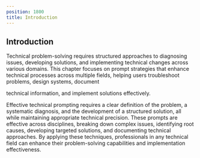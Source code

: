 ```yaml
---
position: 1800
title: Introduction
---
```


## Introduction

Technical problem-solving requires structured approaches to diagnosing issues, developing solutions, and implementing technical changes across various domains. This chapter focuses on prompt strategies that enhance technical processes across multiple fields, helping users troubleshoot problems, design systems, document

technical information, and implement solutions effectively.

Effective technical prompting requires a clear definition of the problem, a systematic diagnosis, and the development of a structured solution, all while maintaining appropriate technical precision. These prompts are effective across disciplines, breaking down complex issues, identifying root causes, developing targeted solutions, and documenting technical approaches. By applying these techniques, professionals in any technical field can enhance their problem-solving capabilities and implementation effectiveness.